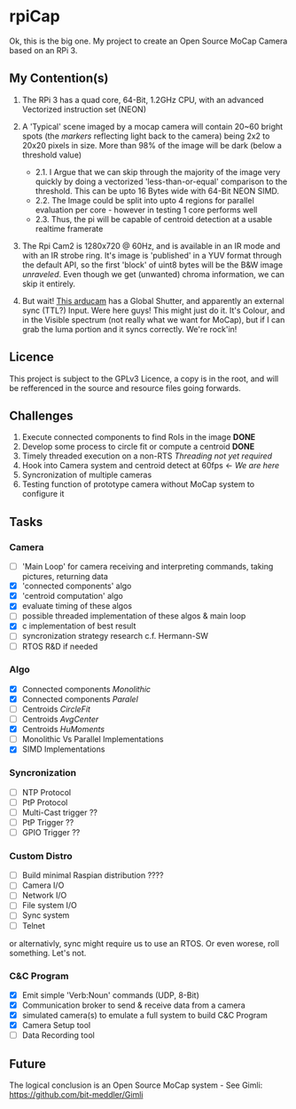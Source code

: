 # rpiCap
Ok, this is the big one.  My project to create an Open Source MoCap Camera based on an RPi 3.

## My Contention(s)
1. The RPi 3 has a quad core, 64-Bit, 1.2GHz CPU, with an advanced Vectorized instruction set (NEON)

2. A 'Typical' scene imaged by a mocap camera will contain 20~60 bright spots (the _markers_ reflecting light back to the camera) being 2x2 to 20x20 pixels in size.  More than 98% of the image will be dark (below a threshold value)
    - 2.1. I Argue that we can skip through the majority of the image very quickly by doing a vectorized 'less-than-or-equal' comparison to the threshold.  This can be upto 16 Bytes wide with 64-Bit NEON SIMD.
    - 2.2. The Image could be split into upto 4 regions for parallel evaluation per core - however in testing 1 core performs well
    - 2.3. Thus, the pi will be capable of centroid detection at a usable realtime framerate

3. The Rpi Cam2 is 1280x720 @ 60Hz, and is available in an IR mode and with an IR strobe ring. It's image is 'published' in a YUV format through the default API, so the first 'block' of uint8 bytes will be the B&W image _unraveled_.  Even though we get (unwanted) chroma information, we can skip it entirely.

4. But wait! [This arducam](https://www.arducam.com/product/arducam-full-hd-color-global-shutter-camera-for-raspberry-pi-2-3mp-ar0234-wide-angle-pivariety-camera-module-b0353/) has a Global Shutter, and apparently an external sync (TTL?) Input.  Were here guys!  This might just do it.  It's Colour, and in the Visible spectrum (not really what we want for MoCap), but if I can grab the luma portion and it syncs correctly.  We're rock'in!

## Licence
This project is subject to the GPLv3 Licence, a copy is in the root, and will be refferenced in the source and resource files going forwards.

## Challenges
1. Execute connected components to find RoIs in the image **DONE**
2. Develop some process to circle fit or compute a centroid **DONE**
3. Timely threaded execution on a non-RTS _Threading not yet required_
4. Hook into Camera system and centroid detect at 60fps <- _We are here_
5. Syncronization of multiple cameras
6. Testing function of prototype camera without MoCap system to configure it

## Tasks
### Camera
 - [ ] 'Main Loop' for camera receiving and interpreting commands, taking pictures, returning data
 - [x] 'connected components' algo
 - [x] 'centroid computation' algo
 - [x] evaluate timing of these algos
 - [ ] possible threaded implementation of these algos & main loop
 - [x] c implementation of best result
 - [ ] syncronization strategy research c.f. Hermann-SW
 - [ ] RTOS R&D if needed

### Algo
- [x] Connected components _Monolithic_
- [x] Connected components _Paralel_
- [ ] Centroids _CircleFit_
- [ ] Centroids _AvgCenter_
- [x] Centroids _HuMoments_
- [ ] Monolithic Vs Parallel Implementations
- [x] SIMD Implementations

### Syncronization
- [ ] NTP Protocol
- [ ] PtP Protocol
- [ ] Multi-Cast trigger ??
- [ ] PtP Trigger ??
- [ ] GPIO Trigger ??

### Custom Distro
- [ ] Build minimal Raspian distribution ????
- [ ] Camera I/O
- [ ] Network I/O
- [ ] File system I/O
- [ ] Sync system
- [ ] Telnet

or alternativly, sync might require us to use an RTOS.  Or even worese, roll something.  Let's not.


### C&C Program
 - [x] Emit simple 'Verb:Noun' commands (UDP, 8-Bit)
 - [x] Communication broker to send & receive data from a camera
 - [x] simulated camera(s) to emulate a full system to build C&C Program
 - [x] Camera Setup tool
 - [ ] Data Recording tool

## Future
The logical conclusion is an Open Source MoCap system - See Gimli: https://github.com/bit-meddler/Gimli
